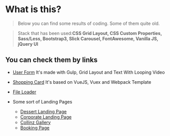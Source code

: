 #  What is this?

> Below you can find some results of coding. Some of them quite old.

> Stack that has been used:**CSS Grid Layout, CSS Custom Properties, Sass/Less, Bootstrap3, Slick Carousel, FontAwesome, Vanilla JS, jQuery UI**

## You can check them by links

-  [User Form](https://alsayannyi.github.io/templates/u-form/dist/index.html)
It's made with Gulp, Grid Layout and Text With Looping Video
- [Shopping Card](https://alsayannyi.github.io/templates/dist/shopping%20card/index.html)
It's based on VueJS, Vuex and Webpack Template

- [File Loader](https://alsayannyi.github.io/templates/fileUploader/index.html) 

- Some sort of Landing Pages
    - [Dessert Landing Page](https://alsayannyi.github.io/templates/dessert/index.html) 
    - [Corporate Landing Page](https://alsayannyi.github.io/templates/corporateLanding/index.html) 
    - [Collinz Gallery](https://alsayannyi.github.io/templates/%D1%81ollinzGallery/index.html)
    - [Booking Page](https://alsayannyi.github.io/templates/booking/index.html)



